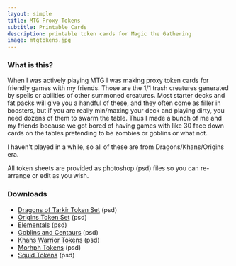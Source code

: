 ```yaml
---
layout: simple
title: MTG Proxy Tokens
subtitle: Printable Cards
description: printable token cards for Magic the Gathering
image: mtgtokens.jpg
---
```


### What is this?

When I was actively playing MTG I was making proxy token cards for friendly games with my friends. Those are the 1/1 trash creatures generated by spells or abilities of other summoned creatures. Most starter decks and fat packs will give you a handful of these, and they often come as filler in boosters, but if you are really min/maxing your deck and playing dirty, you need dozens of them to swarm the table. Thus I made a bunch of me and my friends because we got bored of having games with like 30 face down cards on the tables pretending to be zombies or goblins or what not.

I haven't played in a while, so all of these are from Dragons/Khans/Origins era.

All token sheets are provided as photoshop (psd) files so you can re-arrange or edit as you wish.

### Downloads

- [Dragons of Tarkir Token Set](/doc/token-dragonsoftarkir.psd) (psd)
- [Origins Token Set](/doc/token-origins.psd) (psd)
- [Elementals](/doc/token-elementals.psd) (psd)
- [Goblins and Centaurs](/doc/token-goblinscentaurs.psd) (psd)
- [Khans Warrior Tokens](/doc/token-khanwarriors.psd) (psd)
- [Morhph Tokens](/doc/token-morphs.psd) (psd)
- [Squid Tokens](/doc/token-squids.psd) (psd)

